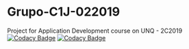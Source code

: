 # Grupo-C1J-022019
Project for Application Development course on UNQ - 2C2019
[![Codacy Badge](https://api.codacy.com/project/badge/Grade/842e955f6c7c4f93b65ff3664c0262ba)](https://www.codacy.com/manual/TheCask/Grupo-C1J-022019?utm_source=github.com&amp;utm_medium=referral&amp;utm_content=TheCask/Grupo-C1J-022019&amp;utm_campaign=Badge_Grade)
[![Codacy Badge](https://api.codacy.com/project/badge/Coverage/842e955f6c7c4f93b65ff3664c0262ba)](https://www.codacy.com/manual/TheCask/Grupo-C1J-022019?utm_source=github.com&utm_medium=referral&utm_content=TheCask/Grupo-C1J-022019&utm_campaign=Badge_Coverage)

